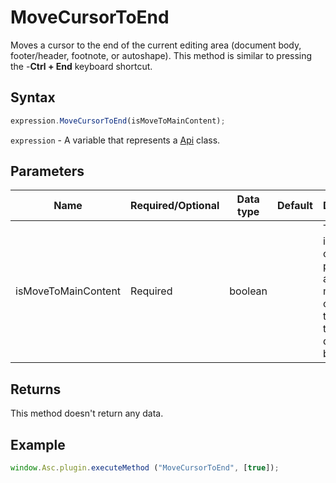 # MoveCursorToEnd

Moves a cursor to the end of the current editing area (document body, footer/header, footnote, or autoshape).
This method is similar to pressing the -**Ctrl + End** keyboard shortcut.

## Syntax

```javascript
expression.MoveCursorToEnd(isMoveToMainContent);
```

`expression` - A variable that represents a [Api](../Api.md) class.

## Parameters

| **Name** | **Required/Optional** | **Data type** | **Default** | **Description** |
| ------------- | ------------- | ------------- | ------------- | ------------- |
| isMoveToMainContent | Required | boolean |  | This flag ignores the current position and always moves a cursor to the end of the document body. |

## Returns

This method doesn't return any data.

## Example

```javascript
window.Asc.plugin.executeMethod ("MoveCursorToEnd", [true]);
```
